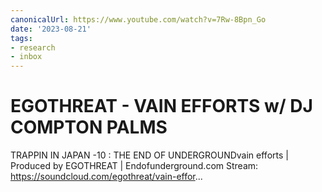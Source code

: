 ```yaml
---
canonicalUrl: https://www.youtube.com/watch?v=7Rw-8Bpn_Go
date: '2023-08-21'
tags:
- research
- inbox
---
```


# EGOTHREAT - VAIN EFFORTS w/ DJ COMPTON PALMS

TRAPPIN IN JAPAN -10 : THE END OF UNDERGROUNDvain efforts | Produced by EGOTHREAT | Endofunderground.com Stream:  https://soundcloud.com/egothreat/vain-effor...